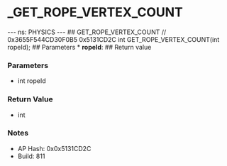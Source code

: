 # _GET_ROPE_VERTEX_COUNT

--- ns: PHYSICS --- ## GET_ROPE_VERTEX_COUNT  // 0x3655F544CD30F0B5 0x5131CD2C int GET_ROPE_VERTEX_COUNT(int ropeId);   ## Parameters * **ropeId**:  ## Return value

### Parameters
* int ropeId

### Return Value
* int

### Notes
* AP Hash: 0x0x5131CD2C
* Build: 811


